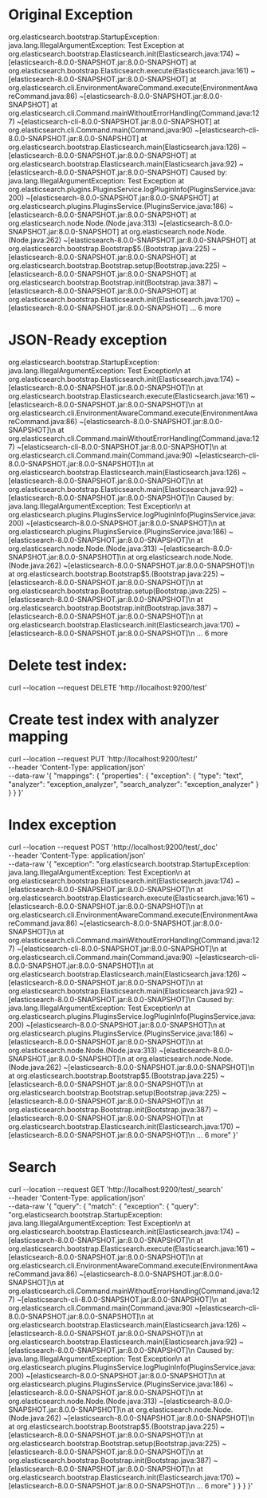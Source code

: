# Original Exception
org.elasticsearch.bootstrap.StartupException: java.lang.IllegalArgumentException: Test Exception
    at org.elasticsearch.bootstrap.Elasticsearch.init(Elasticsearch.java:174) ~[elasticsearch-8.0.0-SNAPSHOT.jar:8.0.0-SNAPSHOT]
    at org.elasticsearch.bootstrap.Elasticsearch.execute(Elasticsearch.java:161) ~[elasticsearch-8.0.0-SNAPSHOT.jar:8.0.0-SNAPSHOT]
    at org.elasticsearch.cli.EnvironmentAwareCommand.execute(EnvironmentAwareCommand.java:86) ~[elasticsearch-8.0.0-SNAPSHOT.jar:8.0.0-SNAPSHOT]
    at org.elasticsearch.cli.Command.mainWithoutErrorHandling(Command.java:127) ~[elasticsearch-cli-8.0.0-SNAPSHOT.jar:8.0.0-SNAPSHOT]
    at org.elasticsearch.cli.Command.main(Command.java:90) ~[elasticsearch-cli-8.0.0-SNAPSHOT.jar:8.0.0-SNAPSHOT]
    at org.elasticsearch.bootstrap.Elasticsearch.main(Elasticsearch.java:126) ~[elasticsearch-8.0.0-SNAPSHOT.jar:8.0.0-SNAPSHOT]
    at org.elasticsearch.bootstrap.Elasticsearch.main(Elasticsearch.java:92) ~[elasticsearch-8.0.0-SNAPSHOT.jar:8.0.0-SNAPSHOT]
 Caused by: java.lang.IllegalArgumentException: Test Exception
    at org.elasticsearch.plugins.PluginsService.logPluginInfo(PluginsService.java:200) ~[elasticsearch-8.0.0-SNAPSHOT.jar:8.0.0-SNAPSHOT]
    at org.elasticsearch.plugins.PluginsService.<init>(PluginsService.java:186) ~[elasticsearch-8.0.0-SNAPSHOT.jar:8.0.0-SNAPSHOT]
    at org.elasticsearch.node.Node.<init>(Node.java:313) ~[elasticsearch-8.0.0-SNAPSHOT.jar:8.0.0-SNAPSHOT]
    at org.elasticsearch.node.Node.<init>(Node.java:262) ~[elasticsearch-8.0.0-SNAPSHOT.jar:8.0.0-SNAPSHOT]
    at org.elasticsearch.bootstrap.Bootstrap$5.<init>(Bootstrap.java:225) ~[elasticsearch-8.0.0-SNAPSHOT.jar:8.0.0-SNAPSHOT]
    at org.elasticsearch.bootstrap.Bootstrap.setup(Bootstrap.java:225) ~[elasticsearch-8.0.0-SNAPSHOT.jar:8.0.0-SNAPSHOT]
    at org.elasticsearch.bootstrap.Bootstrap.init(Bootstrap.java:387) ~[elasticsearch-8.0.0-SNAPSHOT.jar:8.0.0-SNAPSHOT]
    at org.elasticsearch.bootstrap.Elasticsearch.init(Elasticsearch.java:170) ~[elasticsearch-8.0.0-SNAPSHOT.jar:8.0.0-SNAPSHOT]
    ... 6 more
    
# JSON-Ready exception
org.elasticsearch.bootstrap.StartupException: java.lang.IllegalArgumentException: Test Exception\n    at org.elasticsearch.bootstrap.Elasticsearch.init(Elasticsearch.java:174) ~[elasticsearch-8.0.0-SNAPSHOT.jar:8.0.0-SNAPSHOT]\n    at org.elasticsearch.bootstrap.Elasticsearch.execute(Elasticsearch.java:161) ~[elasticsearch-8.0.0-SNAPSHOT.jar:8.0.0-SNAPSHOT]\n    at org.elasticsearch.cli.EnvironmentAwareCommand.execute(EnvironmentAwareCommand.java:86) ~[elasticsearch-8.0.0-SNAPSHOT.jar:8.0.0-SNAPSHOT]\n    at org.elasticsearch.cli.Command.mainWithoutErrorHandling(Command.java:127) ~[elasticsearch-cli-8.0.0-SNAPSHOT.jar:8.0.0-SNAPSHOT]\n    at org.elasticsearch.cli.Command.main(Command.java:90) ~[elasticsearch-cli-8.0.0-SNAPSHOT.jar:8.0.0-SNAPSHOT]\n    at org.elasticsearch.bootstrap.Elasticsearch.main(Elasticsearch.java:126) ~[elasticsearch-8.0.0-SNAPSHOT.jar:8.0.0-SNAPSHOT]\n    at org.elasticsearch.bootstrap.Elasticsearch.main(Elasticsearch.java:92) ~[elasticsearch-8.0.0-SNAPSHOT.jar:8.0.0-SNAPSHOT]\n Caused by: java.lang.IllegalArgumentException: Test Exception\n    at org.elasticsearch.plugins.PluginsService.logPluginInfo(PluginsService.java:200) ~[elasticsearch-8.0.0-SNAPSHOT.jar:8.0.0-SNAPSHOT]\n    at org.elasticsearch.plugins.PluginsService.<init>(PluginsService.java:186) ~[elasticsearch-8.0.0-SNAPSHOT.jar:8.0.0-SNAPSHOT]\n    at org.elasticsearch.node.Node.<init>(Node.java:313) ~[elasticsearch-8.0.0-SNAPSHOT.jar:8.0.0-SNAPSHOT]\n    at org.elasticsearch.node.Node.<init>(Node.java:262) ~[elasticsearch-8.0.0-SNAPSHOT.jar:8.0.0-SNAPSHOT]\n    at org.elasticsearch.bootstrap.Bootstrap$5.<init>(Bootstrap.java:225) ~[elasticsearch-8.0.0-SNAPSHOT.jar:8.0.0-SNAPSHOT]\n    at org.elasticsearch.bootstrap.Bootstrap.setup(Bootstrap.java:225) ~[elasticsearch-8.0.0-SNAPSHOT.jar:8.0.0-SNAPSHOT]\n    at org.elasticsearch.bootstrap.Bootstrap.init(Bootstrap.java:387) ~[elasticsearch-8.0.0-SNAPSHOT.jar:8.0.0-SNAPSHOT]\n    at org.elasticsearch.bootstrap.Elasticsearch.init(Elasticsearch.java:170) ~[elasticsearch-8.0.0-SNAPSHOT.jar:8.0.0-SNAPSHOT]\n    ... 6 more

# Delete test index:
curl --location --request DELETE 'http://localhost:9200/test'

# Create test index with analyzer mapping
curl --location --request PUT 'http://localhost:9200/test/' \
--header 'Content-Type: application/json' \
--data-raw '{
    "mappings": {
        "properties": {
            "exception": {
                "type": "text",
                "analyzer": "exception_analyzer",
                "search_analyzer": "exception_analyzer"
            }
        }
    }
}'

# Index exception
curl --location --request POST 'http://localhost:9200/test/_doc' \
--header 'Content-Type: application/json' \
--data-raw '{
    "exception": "org.elasticsearch.bootstrap.StartupException: java.lang.IllegalArgumentException: Test Exception\n    at org.elasticsearch.bootstrap.Elasticsearch.init(Elasticsearch.java:174) ~[elasticsearch-8.0.0-SNAPSHOT.jar:8.0.0-SNAPSHOT]\n    at org.elasticsearch.bootstrap.Elasticsearch.execute(Elasticsearch.java:161) ~[elasticsearch-8.0.0-SNAPSHOT.jar:8.0.0-SNAPSHOT]\n    at org.elasticsearch.cli.EnvironmentAwareCommand.execute(EnvironmentAwareCommand.java:86) ~[elasticsearch-8.0.0-SNAPSHOT.jar:8.0.0-SNAPSHOT]\n    at org.elasticsearch.cli.Command.mainWithoutErrorHandling(Command.java:127) ~[elasticsearch-cli-8.0.0-SNAPSHOT.jar:8.0.0-SNAPSHOT]\n    at org.elasticsearch.cli.Command.main(Command.java:90) ~[elasticsearch-cli-8.0.0-SNAPSHOT.jar:8.0.0-SNAPSHOT]\n    at org.elasticsearch.bootstrap.Elasticsearch.main(Elasticsearch.java:126) ~[elasticsearch-8.0.0-SNAPSHOT.jar:8.0.0-SNAPSHOT]\n    at org.elasticsearch.bootstrap.Elasticsearch.main(Elasticsearch.java:92) ~[elasticsearch-8.0.0-SNAPSHOT.jar:8.0.0-SNAPSHOT]\n Caused by: java.lang.IllegalArgumentException: Test Exception\n    at org.elasticsearch.plugins.PluginsService.logPluginInfo(PluginsService.java:200) ~[elasticsearch-8.0.0-SNAPSHOT.jar:8.0.0-SNAPSHOT]\n    at org.elasticsearch.plugins.PluginsService.<init>(PluginsService.java:186) ~[elasticsearch-8.0.0-SNAPSHOT.jar:8.0.0-SNAPSHOT]\n    at org.elasticsearch.node.Node.<init>(Node.java:313) ~[elasticsearch-8.0.0-SNAPSHOT.jar:8.0.0-SNAPSHOT]\n    at org.elasticsearch.node.Node.<init>(Node.java:262) ~[elasticsearch-8.0.0-SNAPSHOT.jar:8.0.0-SNAPSHOT]\n    at org.elasticsearch.bootstrap.Bootstrap$5.<init>(Bootstrap.java:225) ~[elasticsearch-8.0.0-SNAPSHOT.jar:8.0.0-SNAPSHOT]\n    at org.elasticsearch.bootstrap.Bootstrap.setup(Bootstrap.java:225) ~[elasticsearch-8.0.0-SNAPSHOT.jar:8.0.0-SNAPSHOT]\n    at org.elasticsearch.bootstrap.Bootstrap.init(Bootstrap.java:387) ~[elasticsearch-8.0.0-SNAPSHOT.jar:8.0.0-SNAPSHOT]\n    at org.elasticsearch.bootstrap.Elasticsearch.init(Elasticsearch.java:170) ~[elasticsearch-8.0.0-SNAPSHOT.jar:8.0.0-SNAPSHOT]\n    ... 6 more"
}'


# Search
curl --location --request GET 'http://localhost:9200/test/_search' \
--header 'Content-Type: application/json' \
--data-raw '{
    "query": {
        "match": {
            "exception": {
                "query": "org.elasticsearch.bootstrap.StartupException: java.lang.IllegalArgumentException: Test Exception\n    at org.elasticsearch.bootstrap.Elasticsearch.init(Elasticsearch.java:174) ~[elasticsearch-8.0.0-SNAPSHOT.jar:8.0.0-SNAPSHOT]\n    at org.elasticsearch.bootstrap.Elasticsearch.execute(Elasticsearch.java:161) ~[elasticsearch-8.0.0-SNAPSHOT.jar:8.0.0-SNAPSHOT]\n    at org.elasticsearch.cli.EnvironmentAwareCommand.execute(EnvironmentAwareCommand.java:86) ~[elasticsearch-8.0.0-SNAPSHOT.jar:8.0.0-SNAPSHOT]\n    at org.elasticsearch.cli.Command.mainWithoutErrorHandling(Command.java:127) ~[elasticsearch-cli-8.0.0-SNAPSHOT.jar:8.0.0-SNAPSHOT]\n    at org.elasticsearch.cli.Command.main(Command.java:90) ~[elasticsearch-cli-8.0.0-SNAPSHOT.jar:8.0.0-SNAPSHOT]\n    at org.elasticsearch.bootstrap.Elasticsearch.main(Elasticsearch.java:126) ~[elasticsearch-8.0.0-SNAPSHOT.jar:8.0.0-SNAPSHOT]\n    at org.elasticsearch.bootstrap.Elasticsearch.main(Elasticsearch.java:92) ~[elasticsearch-8.0.0-SNAPSHOT.jar:8.0.0-SNAPSHOT]\n Caused by: java.lang.IllegalArgumentException: Test Exception\n    at org.elasticsearch.plugins.PluginsService.logPluginInfo(PluginsService.java:200) ~[elasticsearch-8.0.0-SNAPSHOT.jar:8.0.0-SNAPSHOT]\n    at org.elasticsearch.plugins.PluginsService.<init>(PluginsService.java:186) ~[elasticsearch-8.0.0-SNAPSHOT.jar:8.0.0-SNAPSHOT]\n    at org.elasticsearch.node.Node.<init>(Node.java:313) ~[elasticsearch-8.0.0-SNAPSHOT.jar:8.0.0-SNAPSHOT]\n    at org.elasticsearch.node.Node.<init>(Node.java:262) ~[elasticsearch-8.0.0-SNAPSHOT.jar:8.0.0-SNAPSHOT]\n    at org.elasticsearch.bootstrap.Bootstrap$5.<init>(Bootstrap.java:225) ~[elasticsearch-8.0.0-SNAPSHOT.jar:8.0.0-SNAPSHOT]\n    at org.elasticsearch.bootstrap.Bootstrap.setup(Bootstrap.java:225) ~[elasticsearch-8.0.0-SNAPSHOT.jar:8.0.0-SNAPSHOT]\n    at org.elasticsearch.bootstrap.Bootstrap.init(Bootstrap.java:387) ~[elasticsearch-8.0.0-SNAPSHOT.jar:8.0.0-SNAPSHOT]\n    at org.elasticsearch.bootstrap.Elasticsearch.init(Elasticsearch.java:170) ~[elasticsearch-8.0.0-SNAPSHOT.jar:8.0.0-SNAPSHOT]\n    ... 6 more"
            }
        }
    }
}'

